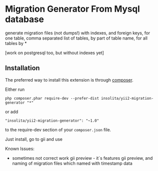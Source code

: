 Migration Generator From Mysql database
=======================================
generate migration files (not dumps!) with indexes, and foreign keys, for one table, comma separated list of tables,  by part of table name, for all tables by *

[work on postgresql too, but without indexes yet]

Installation
------------

The preferred way to install this extension is through [composer](http://getcomposer.org/download/).

Either run

```
php composer.phar require-dev --prefer-dist insolita/yii2-migration-generator "*"
```

or add

```
"insolita/yii2-migration-generator": "~1.0"
```

to the require-dev section of your `composer.json` file.


Just install, go to gii and use

Known Issues:
  - sometimes not correct work gii preview - it`s features gii preview, and naming of migration files which named with timestamp data